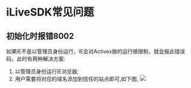 ﻿# iLiveSDK常见问题

## 初始化时报错8002
如果IE不是以管理员身份运行，IE会对Activex做的运行做限制，就会报此错误码，此时有两种解决方案:
1. 以管理员身份运行IE浏览器;
2. 用户需要将对应的域名添加到信任的站点即可,如下图,
![](https://mc.qcloudimg.com/static/img/5f05f0bbb26dff457f8c89230e655613/image.jpg)
